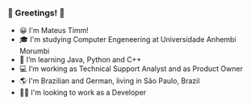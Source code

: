 ### 👋 Greetings!  👋

- 😀 I'm Mateus Timm!
- 🎓 I'm studying Computer Engeneering at Universidade Anhembi Morumbi
- 🌱 I’m learning Java, Python and C++
- 💻 I’m working as Technical Support Analyst and as Product Owner
- 🌎 I'm Brazilian and German, living in São Paulo, Brazil
- 👨‍💻 I'm looking to work as a Developer
